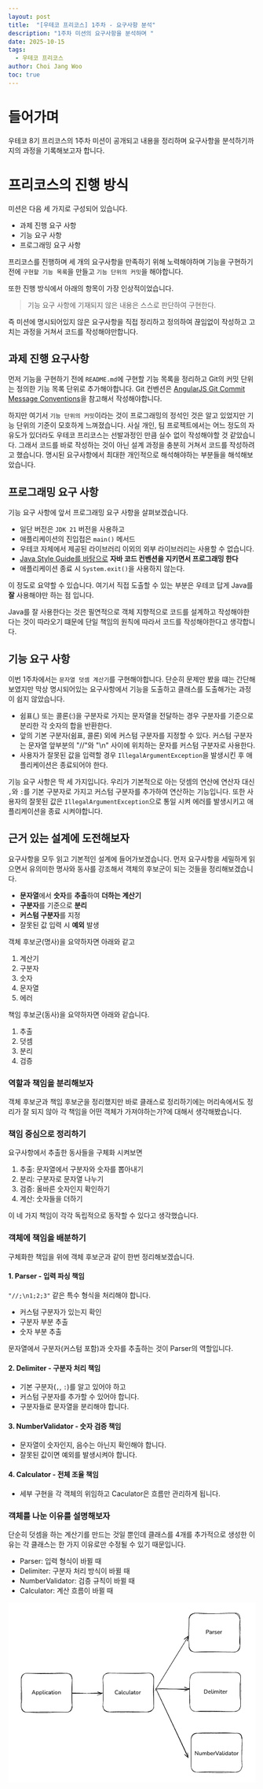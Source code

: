 ```yaml
---
layout: post
title:  "[우테코 프리코스] 1주차 - 요구사항 분석"
description: "1주차 미션의 요구사항을 분석하며 "
date: 2025-10-15
tags:
  - 우테코 프리코스
author: Choi Jang Woo
toc: true
---
```


# 들어가며 
우테코 8기 프리코스의 1주차 미션이 공개되고 내용을 정리하며 요구사항을 분석하기까지의 과정을 기록해보고자 합니다. 

# 프리코스의 진행 방식
미션은 다음 세 가지로 구성되어 있습니다.
- 과제 진행 요구 사항
- 기능 요구 사항
- 프로그래밍 요구 사항 

프리코스를 진행하며 세 개의 요구사항을 만족하기 위해 노력해야하며 기능을 구현하기 전에 `구현할 기능 목록`을 만들고 `기능 단위의 커밋`을 해야합니다.

또한 진행 방식에서 아래의 항목이 가장 인상적이었습니다. 
> 기능 요구 사항에 기재되지 않은 내용은 스스로 판단하여 구현한다.

즉 미션에 명시되어있지 않은 요구사항을 직접 정리하고 정의하여 끊임없이 작성하고 고치는 과정을 거쳐서 코드를 작성해야만합니다.

## 과제 진행 요구사항
먼저 기능을 구현하기 전에 `README.md`에 구현할 기능 목록을 정리하고 Git의 커밋 단위는 정의한 기능 목록 단위로 추가해야합니다. 
Git 컨벤션은 [AngularJS Git Commit Message Conventions](https://gist.github.com/stephenparish/9941e89d80e2bc58a153)을 참고해서 작성해야합니다.

하지만 여기서 `기능 단위의 커밋`이라는 것이 프로그래밍의 정석인 것은 알고 있었지만 기능 단위의 기준이 모호하게 느껴졌습니다. 사실 개인, 팀 프로젝트에서는 어느 정도의 자유도가 있더라도 우테코 프리코스는 선발과정인 만큼 실수 없이 작성해야할 것 같았습니다. 그래서 코드를 바로 작성하는 것이 아닌 설계 과정을 충분히 거쳐서 코드를 작성하려고 했습니다. 명시된 요구사항에서 최대한 개인적으로 해석해야하는 부분들을 해석해보았습니다.

## 프로그래밍 요구 사항
기능 요구 사항에 앞서 프로그래밍 요구 사항을 살펴보겠습니다. 
- 일단 버전은 `JDK 21` 버전을 사용하고 
- 애플리케이션의 진입접은 `main()` 메서드
- 우테코 자체에서 제공된 라이브러리 이외의 외부 라이브러리는 사용할 수 없습니다.
- [Java Style Guide를 바탕으로](https://github.com/woowacourse/woowacourse-docs/tree/main/styleguide/java) **자바 코드 컨벤션을 지키면서 프로그래밍 한다**
- 애플리케이션 종료 시 `System.exit()`을 사용하지 않는다. 

이 정도로 요약할 수 있습니다. 여기서 직접 도출할 수 있는 부분은 우테코 답게 Java를 **잘** 사용해야만 하는 점 입니다. 

Java를 잘 사용한다는 것은 필연적으로 객체 지향적으로 코드를 설계하고 작성해야한다는 것이 따라오기 떄문에 단일 책임의 원칙에 따라서 코드를 작성해야한다고 생각합니다.

## 기능 요구 사항
이번 1주차에서는 `문자열 덧셈 계산기`를 구현해야합니다. 단순히 문제만 봤을 떄는 간단해보였지만 막상 명시되어있는 요구사항에서 기능을 도출하고 클래스를 도출해가는 과정이 쉽지 않았습니다.
- 쉼표(,) 또는 콜론(:)을 구분자로 가지는 문자열을 전달하는 경우 구분자를 기준으로 분리한 각 숫자의 합을 반환한다.
- 앞의 기본 구분자(쉼표, 콜론) 외에 커스텀 구분자를 지정할 수 있다. 커스텀 구분자는 문자열 앞부분의 "//"와 "\n" 사이에 위치하는 문자를 커스텀 구분자로 사용한다.
- 사용자가 잘못된 값을 입력할 경우 `IllegalArgumentException`을 발생시킨 후 애플리케이션은 종료되어야 한다.

기능 요구 사항은 딱 세 가지입니다. 우리가 기본적으로 아는 덧셈의 연산에 연산자 대신 `,`와 `:`를 기본 구분자로 가지고 커스텀 구분자를 추가하여 연산하는 기능입니다. 또한 사용자의 잘못된 값은 `IllegalArgumentException`으로 통일 시켜 에러를 발생시키고 애플리케이션을 종료 시켜야합니다.

## 근거 있는 설계에 도전해보자
요구사항을 모두 읽고 기본적인 설계에 들어가보겠습니다. 먼저 요구사항을 세밀하게 읽으면서 유의미한 명사와 동사를 강조해서 객체의 후보군이 되는 것들을 정리해보겠습니다.

- **문자열**에서 **숫자**를 **추출**하여  **더하는 계산기**
- **구분자**를 기준으로 **분리**
- **커스텀 구분자**를 지정
- 잘못된 값 입력 시 **예외** 발생

객체 후보군(명사)을 요약하자면 아래와 같고 
1. 계산기
2. 구분자
3. 숫자
4. 문자열
5. 에러

책임 후보군(동사)을 요약하자면 아래와 같습니다. 
1. 추출
2. 덧셈
3. 분리
4. 검증

### 역할과 책임을 분리해보자 
객체 후보군과 책임 후보군을 정리했지만 바로 클래스로 정리하기에는 머리속에서도 정리가 잘 되지 않아 각 책임을 어떤 객체가 가져야하는가?에 대해서 생각해봤습니다.

### 책임 중심으로 정리하기 

요구사항에서 추출한 동사들을 구체화 시켜보면 

1. 추출: 문자열에서 구분자와 숫자를 뽑아내기
2. 분리: 구분자로 문자열 나누기  
3. 검증: 올바른 숫자인지 확인하기
4. 계산: 숫자들을 더하기

이 네 가지 책임이 각각 독립적으로 동작할 수 있다고 생각했습니다. 

### 객체에 책임을 배분하기
구체화한 책임을 위에 객체 후보군과 같이 한번 정리해보겠습니다.

#### 1. Parser - 입력 파싱 책임 

`"//;\n1;2;3"` 같은 특수 형식을 처리해야 합니다.
- 커스텀 구분자가 있는지 확인
- 구분자 부분 추출
- 숫자 부분 추출

문자열에서 구분자(커스텀 포함)과 숫자를 추출하는 것이 Parser의 역할입니다.  

#### 2. Delimiter - 구분자 처리 책임
- 기본 구분자(`,`, `:`)를 알고 있어야 하고
- 커스텀 구분자를 추가할 수 있어야 합니다.
- 구분자들로 문자열을 분리해야 합니다.

#### 3. NumberValidator - 숫자 검증 책임
- 문자열이 숫자인지, 음수는 아닌지 확인해야 합니다.
- 잘못된 값이면 예외를 발생시켜야 합니다.

#### 4. Calculator - 전체 조율 책임 
- 세부 구현을 각 객체의 위임하고 Caculator은 흐름만 관리하게 됩니다.

### 객체를 나눈 이유를 설명해보자
단순히 덧셈을 하는 계산기를 만드는 것일 뿐인데 클래스를 4개를 추가적으로 생성한 이유는 각 클래스는 한 가지 이유로만 수정될 수 있기 때문입니다. 
  - Parser: 입력 형식이 바뀔 때
  - Delimiter: 구분자 처리 방식이 바뀔 때  
  - NumberValidator: 검증 규칙이 바뀔 때
  - Calculator: 계산 흐름이 바뀔 때


![alt text](image.png)